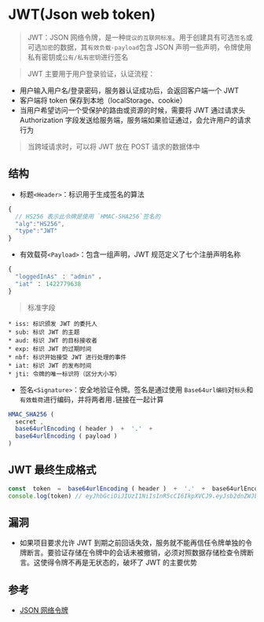 # JWT(Json web token)

> JWT：JSON 网络令牌，是一种`提议的互联网标准`。用于创建具有可选`签名`或可选`加密`的数据，其`有效负载-payload`包含 JSON 声明一些声明，令牌使用私有密钥或`公有/私有密钥`进行签名

> JWT 主要用于用户登录验证，认证流程：

  * 用户输入用户名/登录密码，服务器认证成功后，会返回客户端一个 JWT
  * 客户端将 token 保存到本地（localStorage、cookie）
  * 当用户希望访问一个受保护的路由或资源的时候，需要将 JWT 通过请求头 Authorization 字段发送给服务端，服务端如果验证通过，会允许用户的请求行为

> 当跨域请求时，可以将 JWT 放在 POST 请求的数据体中

## 结构

* 标题`<Header>`：标识用于生成签名的算法

```js
{
  // HS256 表示此令牌是使用 `HMAC-SHA256`签名的
  "alg":"HS256",
  "type":"JWT"
}
```

* 有效载荷`<Payload>`：包含一组声明，JWT 规范定义了七个注册声明名称

```js
{ 
  "loggedInAs" ： "admin" ，
  "iat" ： 1422779638 
}
```

  > 标准字段

    * iss: 标识颁发 JWT 的委托人
    * sub: 标识 JWT 的主题
    * aud: 标识 JWT 的目标接收者
    * exp: 标识 JWT 的过期时间
    * nbf: 标识开始接受 JWT 进行处理的事件
    * iat: 标识 JWT 的发布时间
    * jti: 令牌的唯一标识符（区分大小写）

* 签名`<Signature>`：安全地验证令牌。签名是通过使用 `Base64url编码`对`标头`和`有效载荷`进行编码，并将两者用`.`链接在一起计算

```js
HMAC_SHA256 ( 
  secret , 
  base64urlEncoding ( header )  +  '.'  + 
  base64urlEncoding ( payload ) 
)
```

## JWT 最终生成格式

```js
const  token  =  base64urlEncoding ( header )  +  '.'  +  base64urlEncoding （有效载荷） +  '.'  +  base64urlEncoding （签名）
console.log(token) // eyJhbGciOiJIUzI1NiIsInR5cCI6IkpXVCJ9.eyJsb2dnZWJbkFzIjoiYWRtaW4iLCJpYXQiOjE0MjI3Nzk2Mzh9.gzSraSYS8EXBxLN_oWnFSRgCzyumJmCSHI
```

## 漏洞

* 如果项目要求允许 JWT 到期之前回话失效，服务就不能再信任令牌单独的令牌断言。要验证存储在令牌中的会话未被撤销，必须对照数据存储检查令牌断言。这使得令牌不再是无状态的，破坏了 JWT 的主要优势

## 参考

* [JSON 网络令牌](https://en.wikipedia.org/wiki/JSON_Web_Token)
